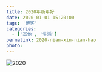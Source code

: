 ```yaml
---
title: 2020年新年好
date: 2020-01-01 15:20:00
tags: '博客'
categories:
  - ['其他', '生活']
permalink: 2020-nian-xin-nian-hao
photo:
---
```


![2020](/2020-nian-xin-nian-hao/year-2020-4674937_1920.jpg)
